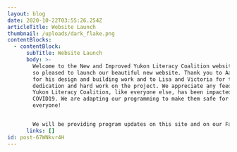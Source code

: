 ```yaml
---
layout: blog
date: 2020-10-22T03:55:26.254Z
articleTitle: Website Launch
thumbnail: /uploads/dark_flake.png
contentBlocks:
  - contentBlock:
      subTitle: Website Launch
      body: >-
        Welcome to the New and Improved Yukon Literacy Coalition website. We are
        so pleased to launch our beautiful new website. Thank you to Aaron Janke
        for his design and building work and to Lisa and Victoria for their
        dedication and hard work on the project. We appreciate any feedback. The
        Yukon Literacy Coalition, like everyone else, has been impacted by
        COVID19. We are adapting our programming to make them safe for
        everyone! 


        We will be providing program updates on this site and on our Facebook page at Yukon Family Literacy Centre, or for more information call us at 668-6535.
      links: []
id: post-67WNkvr4H
---
```

